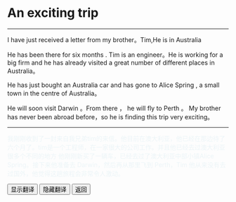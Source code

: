 # An exciting trip

------

I have just received a letter from my brother。Tim,He is in Australia

He has been there for six months . Tim is an engineer。He is working for a big firm and he has already visited a great number of different places in Australia。

He has just bought an Australia car and has gone to Alice Spring , a small town in the centre of Australia。

He will soon visit Darwin 。From there ， he will fly to Perth 。 My brother has never been abroad before，so he is finding this trip very exciting。





------

<div >
    <p id='a' style="color:lightblue;opacity:0.2">
        我刚刚收到了一封来自我兄弟tim的来信。他目前在澳大利亚，他已经在那边待了六个月了。tim是一个工程师，在一家很大的公司工作。并且他已经去过澳大利亚很多个不同的地方
        他刚刚新买了一辆车，已经去过了澳大利亚中部小镇Alice Spring。接下来他准备去 Darwin，然后再从那里飞到 Perth，Tim 他从来没有去过国外，他觉得这趟旅程会非常令人激动。
    </p>
    <button onclick="document.getElementById('a').style.opacity=1">显示翻译</button>
    <button onclick="document.getElementById('a').style.opacity=0">隐藏翻译</button>
    <button onclick="javascript:window.history.go(-1)">返回</button>
</div>



